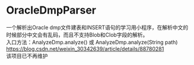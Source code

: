 # OracleDmpParser
一个解析出Oracle dmp文件建表和INSERT语句的学习用小程序，在解析中文的时候部分中文会有乱码，而且不支持Blob和Clob字段的解析。  
入口方法：AnalyzeDmp.analyze() 或 AnalyzeDmp.analyze(String path) 
https://blog.csdn.net/weixin_30342639/article/details/88780281  
该项目已不再维护  
